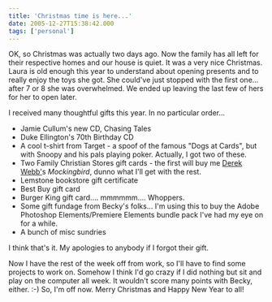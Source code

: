 ```yaml
---
title: 'Christmas time is here...'
date: 2005-12-27T15:38:42.000
tags: ['personal']
---
```


OK, so Christmas was actually two days ago. Now the family has all left for their respective homes and our house is quiet. It was a very nice Christmas. Laura is old enough this year to understand about opening presents and to really enjoy the toys she got. She could've just stopped with the first one... after 7 or 8 she was overwhelmed. We ended up leaving the last few of hers for her to open later.

I received many thoughtful gifts this year. In no particular order...

- Jamie Cullum's new CD, Chasing Tales
- Duke Ellington's 70th Birthday CD
- A cool t-shirt from Target - a spoof of the famous "Dogs at Cards", but with Snoopy and his pals playing poker. Actually, I got two of these.
- Two Family Christian Stores gift cards - the first will buy me [Derek Webb'](http://www.derekwebb.com)s _Mockingbird_, dunno what I'll get with the rest.
- Lemstone bookstore gift certificate
- Best Buy gift card
- Burger King gift card.... mmmmmm.... Whoppers.
- Some gift fundage from Becky's folks... I'm using this to buy the Adobe Photoshop Elements/Premiere Elements bundle pack I've had my eye on for a while.
- A bunch of misc sundries

I think that's it. My apologies to anybody if I forgot their gift.

Now I have the rest of the week off from work, so I'll have to find some projects to work on. Somehow I think I'd go crazy if I did nothing but sit and play on the computer all week. It wouldn't score many points with Becky, either. :-) So, I'm off now. Merry Christmas and Happy New Year to all!
